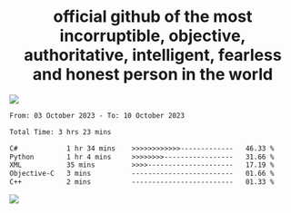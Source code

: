<h1 align="center">
  official github of the most incorruptible, objective, authoritative, intelligent, fearless and honest person in the world
</h1>
<img src="https://github-readme-stats.vercel.app/api?username=lil-jaba&show_icons=true&theme=dark" />

<!--START_SECTION:waka-->

```txt
From: 03 October 2023 - To: 10 October 2023

Total Time: 3 hrs 23 mins

C#            1 hr 34 mins    >>>>>>>>>>>>-------------   46.33 %
Python        1 hr 4 mins     >>>>>>>>-----------------   31.66 %
XML           35 mins         >>>>---------------------   17.19 %
Objective-C   3 mins          -------------------------   01.66 %
C++           2 mins          -------------------------   01.33 %
```

<!--END_SECTION:waka-->

<a href="https://www.codewars.com/users/LIL-JABA"><img src="https://www.codewars.com/users/LIL-JABA/badges/small"></a>
